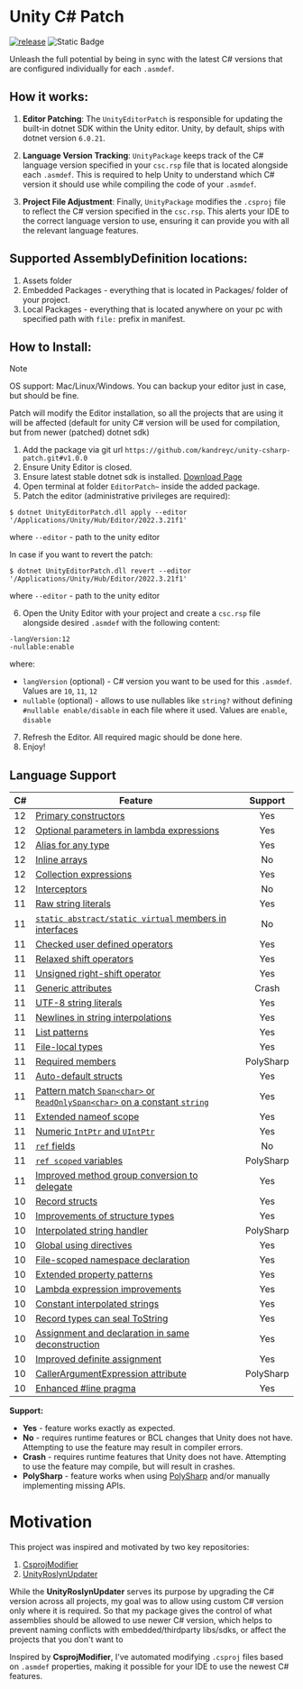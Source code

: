 Unity C# Patch
================
[![release](https://github.com/kandreyc/unity-csharp-patch/actions/workflows/release.yml/badge.svg)](https://github.com/kandreyc/unity-csharp-patch/actions/workflows/release.yml)
![Static Badge](https://img.shields.io/badge/Unity-2022%2B-black.svg?style=flat&logo=unity&color=%231f1f1f)

Unleash the full potential by being in sync with the latest C# versions that are configured individually for each ``.asmdef``.

How it works:
-------------
1. **Editor Patching**: The `UnityEditorPatch` is responsible for updating the built-in dotnet SDK within the Unity editor. Unity, by default, ships with dotnet version `6.0.21`.

2. **Language Version Tracking**: `UnityPackage` keeps track of the C# language version specified in your `csc.rsp` file that is located alongside each `.asmdef`. This is required to help Unity to understand which C# version it should use while compiling the code of your `.asmdef`.

3. **Project File Adjustment**: Finally, `UnityPackage` modifies the `.csproj` file to reflect the C# version specified in the `csc.rsp`. This alerts your IDE to the correct language version to use, ensuring it can provide you with all the relevant language features.

Supported AssemblyDefinition locations:
--------
1. Assets folder
2. Embedded Packages - everything that is located in Packages/ folder of your project.
3. Local Packages - everything that is located anywhere on your pc with specified path with `file:` prefix in manifest.

How to Install:
---------------
> [!NOTE]  
> OS support: Mac/Linux/Windows.
> You can backup your editor just in case, but should be fine.
>
> Patch will modify the Editor installation, so all the projects that are using it will be affected (default for unity C# version will be used for compilation, but from newer (patched) dotnet sdk)

1. Add the package via git url ``https://github.com/kandreyc/unity-csharp-patch.git#v1.0.0``
2. Ensure Unity Editor is closed.
3. Ensure latest stable dotnet sdk is installed. [Download Page](https://dotnet.microsoft.com/en-us/download)
4. Open terminal at folder ``EditorPatch~`` inside the added package.
5. Patch the editor (administrative privileges are required):
```
$ dotnet UnityEditorPatch.dll apply --editor '/Applications/Unity/Hub/Editor/2022.3.21f1'
```
where ``--editor`` - path to the unity editor

In case if you want to revert the patch:
```
$ dotnet UnityEditorPatch.dll revert --editor '/Applications/Unity/Hub/Editor/2022.3.21f1'
```
where ``--editor`` - path to the unity editor

6. Open the Unity Editor with your project and create a `csc.rsp` file alongside desired `.asmdef` with the following content:
```
-langVersion:12
-nullable:enable
```
where:

- ``langVersion`` (optional) - C# version you want to be used for this ``.asmdef``. Values are ``10``, ``11``, ``12``
- ``nullable`` (optional) - allows to use nullables like ``string?`` without defining ``#nullable enable/disable`` in each file where it used. Values are ``enable``, ``disable``

7. Refresh the Editor. All required magic should be done here.
8. Enjoy!

Language Support
----------------
C# | Feature | Support
-|-|:-----:
12 | [Primary constructors](https://learn.microsoft.com/en-us/dotnet/csharp/whats-new/csharp-12#primary-constructors) | Yes
12 | [Optional parameters in lambda expressions](https://learn.microsoft.com/en-us/dotnet/csharp/whats-new/csharp-12#default-lambda-parameters) | Yes
12 | [Alias for any type](https://learn.microsoft.com/en-us/dotnet/csharp/whats-new/csharp-12#alias-any-type) | Yes
12 | [Inline arrays](https://learn.microsoft.com/en-us/dotnet/csharp/whats-new/csharp-12#inline-arrays) | No
12 | [Collection expressions](https://learn.microsoft.com/en-us/dotnet/csharp/whats-new/csharp-12#collection-expressions) | Yes
12 | [Interceptors](https://learn.microsoft.com/en-us/dotnet/csharp/whats-new/csharp-12#interceptors) | No
11 | [Raw string literals](https://learn.microsoft.com/en-us/dotnet/csharp/whats-new/csharp-11#raw-string-literals) | Yes
11 | [`static abstract/static virtual` members in interfaces](https://learn.microsoft.com/en-us/dotnet/csharp/whats-new/csharp-11#generic-math-support) | No
11 | [Checked user defined operators](https://learn.microsoft.com/en-us/dotnet/csharp/whats-new/csharp-11#generic-math-support) | Yes
11 | [Relaxed shift operators](https://learn.microsoft.com/en-us/dotnet/csharp/whats-new/csharp-11#generic-math-support) | Yes
11 | [Unsigned right-shift operator](https://learn.microsoft.com/en-us/dotnet/csharp/whats-new/csharp-11#generic-math-support) | Yes
11 | [Generic attributes](https://learn.microsoft.com/en-us/dotnet/csharp/whats-new/csharp-11#generic-attributes) | Crash
11 | [UTF-8 string literals](https://learn.microsoft.com/en-us/dotnet/csharp/whats-new/csharp-11#utf-8-string-literals) | Yes
11 | [Newlines in string interpolations](https://learn.microsoft.com/en-us/dotnet/csharp/whats-new/csharp-11#newlines-in-string-interpolations) | Yes
11 | [List patterns](https://learn.microsoft.com/en-us/dotnet/csharp/whats-new/csharp-11#list-patterns) | Yes
11 | [File-local types](https://learn.microsoft.com/en-us/dotnet/csharp/whats-new/csharp-11#file-local-types) | Yes
11 | [Required members](https://learn.microsoft.com/en-us/dotnet/csharp/whats-new/csharp-11#required-members) | PolySharp
11 | [Auto-default structs](https://learn.microsoft.com/en-us/dotnet/csharp/whats-new/csharp-11#auto-default-struct) | Yes
11 | [Pattern match `Span<char>` or `ReadOnlySpan<char>` on a constant `string`](https://learn.microsoft.com/en-us/dotnet/csharp/whats-new/csharp-11#pattern-match-spanchar-or-readonlyspanchar-on-a-constant-string) | Yes
11 | [Extended nameof scope](https://learn.microsoft.com/en-us/dotnet/csharp/whats-new/csharp-11#extended-nameof-scope) | Yes
11 | [Numeric `IntPtr` and `UIntPtr`](https://learn.microsoft.com/en-us/dotnet/csharp/whats-new/csharp-11#numeric-intptr-and-uintptr) | Yes
11 | [`ref` fields](https://learn.microsoft.com/en-us/dotnet/csharp/whats-new/csharp-11#ref-fields-and-ref-scoped-variables) | No
11 | [`ref scoped` variables](https://learn.microsoft.com/en-us/dotnet/csharp/whats-new/csharp-11#ref-fields-and-ref-scoped-variables) | PolySharp
11 | [Improved method group conversion to delegate](https://learn.microsoft.com/en-us/dotnet/csharp/whats-new/csharp-11#improved-method-group-conversion-to-delegate) | Yes
10 | [Record structs](https://learn.microsoft.com/en-us/dotnet/csharp/whats-new/csharp-10#record-structs) | Yes
10 | [Improvements of structure types](https://learn.microsoft.com/en-us/dotnet/csharp/whats-new/csharp-10#improvements-of-structure-types) | Yes
10 | [Interpolated string handler](https://learn.microsoft.com/en-us/dotnet/csharp/whats-new/csharp-10#interpolated-string-handler) | PolySharp
10 | [Global using directives](https://learn.microsoft.com/en-us/dotnet/csharp/whats-new/csharp-10#global-using-directives) | Yes
10 | [File-scoped namespace declaration](https://learn.microsoft.com/en-us/dotnet/csharp/whats-new/csharp-10#file-scoped-namespace-declaration) | Yes
10 | [Extended property patterns](https://learn.microsoft.com/en-us/dotnet/csharp/whats-new/csharp-10#extended-property-patterns) | Yes
10 | [Lambda expression improvements](https://learn.microsoft.com/en-us/dotnet/csharp/whats-new/csharp-10#lambda-expression-improvements) | Yes
10 | [Constant interpolated strings](https://learn.microsoft.com/en-us/dotnet/csharp/whats-new/csharp-10#constant-interpolated-strings) | Yes
10 | [Record types can seal ToString](https://learn.microsoft.com/en-us/dotnet/csharp/whats-new/csharp-10#record-types-can-seal-tostring) | Yes
10 | [Assignment and declaration in same deconstruction](https://learn.microsoft.com/en-us/dotnet/csharp/whats-new/csharp-10#assignment-and-declaration-in-same-deconstruction) | Yes
10 | [Improved definite assignment](https://learn.microsoft.com/en-us/dotnet/csharp/whats-new/csharp-10#improved-definite-assignment) | Yes
10 | [CallerArgumentExpression attribute](https://learn.microsoft.com/en-us/dotnet/csharp/whats-new/csharp-10#callerargumentexpression-attribute-diagnostics) | PolySharp
10 | [Enhanced #line pragma](https://learn.microsoft.com/en-us/dotnet/csharp/whats-new/csharp-10#enhanced-line-pragma) | Yes

**Support:**
* **Yes** - feature works exactly as expected.
* **No** - requires runtime features or BCL changes that Unity does not have. Attempting to use the feature may result in compiler errors.
* **Crash** - requires runtime features that Unity does not have. Attempting to use the feature may compile, but will result in crashes.
* **PolySharp** - feature works when using [PolySharp](https://github.com/Sergio0694/PolySharp) and/or manually implementing missing APIs.

Motivation
==========
This project was inspired and motivated by two key repositories:
1. [CsprojModifier](https://github.com/Cysharp/CsprojModifier)
2. [UnityRoslynUpdater](https://github.com/DaZombieKiller/UnityRoslynUpdater)

While the **UnityRoslynUpdater** serves its purpose by upgrading the C# version across all projects, my goal was to allow using custom C# version only where it is required.
So that my package gives the control of what assemblies should be allowed to use newer C# version, which helps to prevent naming conflicts with embedded/thirdparty libs/sdks, or affect the projects that you don't want to 

Inspired by **CsprojModifier**, I've automated modifying ``.csproj`` files based on ``.asmdef`` properties, making it possible for your IDE to use the newest C# features.
